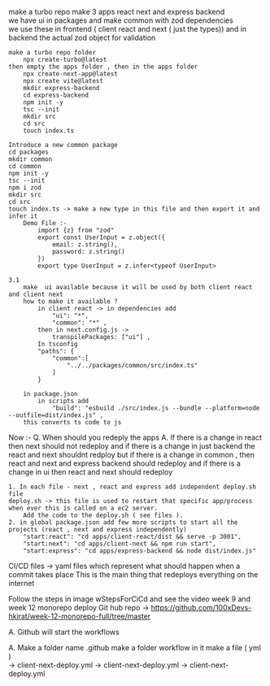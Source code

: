 <!-- This is a demo file for how to create a monorepo with react next and express project and also contans all the files needed in out system to start deploying on the remote aws etc server .  -->

make a turbo repo 
make 3 apps react next and express backend  
we have ui in packages and make common with zod dependencies  
we use these in frontend ( client react and next ( just the types)) and in backend the actual zod object for validation 


<!-- Step 1. -->
	make a turbo repo folder
		npx create-turbo@latest 
	then empty the apps folder , then in the apps folder 
		npx create-next-app@latest
		npx create vite@latest
		mkdir express-backend 
		cd express-backend
		npm init -y
		tsc --init 
		mkdir src 
		cd src 
		touch index.ts

<!-- Step 2. -->
	Introduce a new common package
	cd packages 
	mkdir common
	cd common 
	npm init -y 
	tsc --init 
	npm i zod
	mkdir src 
	cd src 
	touch index.ts -> make a new type in this file and then export it and infer it 
		Demo File :-
			import {z} from "zod"
			export const UserInput = z.object({
				email: z.string(),
				password: z.string()
			})
			export type UserInput = z.infer<typeof UserInput>

<!-- Step 3. -> make ui and common available to the main apps -->
	3.1
		make  ui available because it will be used by both client react and client next
		how to make it available ?
			in client react -> in dependencies add 
				"ui": "*",
				"common": "*" ,
			then in next.config.js ->
				transpilePackages: ["ui"] ,
			In tsconfig
			"paths": {
				"common":[
					"../../packages/common/src/index.ts"
				]
			} 

<!-- Step 4. -> for backend  -->
		in package.json 
			in scripts add
			    "build": "esbuild ./src/index.js --bundle --platform=node --outfile=dist/index.js" ,
		this converts ts code to js

Now :-
Q. When should you redeply the apps 
A. If there is a change in react then next should not redeploy and if there is a change in just backend the react and next shouldnt redploy but if there is a change in common , then react and next and express backend should redeploy and if there is a change in ui then react and next should redeploy


<!-- Before deploying make some changes  -->
	1. In each file - next , react and express add independent deploy.sh file 
	deploy.sh -> this file is used to restart that specific app/process when ever this is called on a ec2 server.
		Add the code to the deploy.sh ( see files ).
	2. in global package.json add few more scripts to start all the projects (react , next and express independently)
		"start:react": "cd apps/client-react/dist && serve -p 3001",
		"start:next": "cd apps/client-next && npm run start",
		"start:express": "cd apps/express-backend && node dist/index.js"

<!-- CI/CD Workflow file  -->
CI/CD files -> yaml files which represent what should happen when a commit takes place 
	This is the main thing that redeploys everything on the internet



<!-- ---------------------------------------------------------------------------------------------------------------------------------------------------- -->

<!-- How To Deploy this now  -->
Follow the steps in image wStepsForCiCd and see the video week 9 and week 12 monorepo deploy
Git hub repo -> https://github.com/100xDevs-hkirat/week-12-monorepo-full/tree/master

<!-- Who will start the workflows? -->
A. Github will start the workflows 

<!-- How ? -->
A. Make a folder name .github
	make a folder workflow in it 
	 make a file ( yml )  
	 -> client-next-deploy.yml
	 -> client-next-deploy.yml
	 -> client-next-deploy.yml
